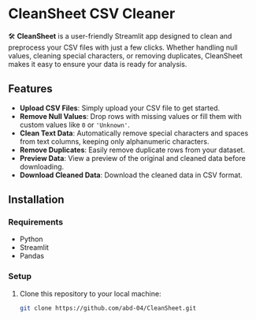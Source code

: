 

# CleanSheet CSV Cleaner

🛠️ **CleanSheet** is a user-friendly Streamlit app designed to clean and preprocess your CSV files with just a few clicks. Whether handling null values, cleaning special characters, or removing duplicates, CleanSheet makes it easy to ensure your data is ready for analysis.

## Features
- **Upload CSV Files**: Simply upload your CSV file to get started.
- **Remove Null Values**: Drop rows with missing values or fill them with custom values like `0` or `'Unknown'`.
- **Clean Text Data**: Automatically remove special characters and spaces from text columns, keeping only alphanumeric characters.
- **Remove Duplicates**: Easily remove duplicate rows from your dataset.
- **Preview Data**: View a preview of the original and cleaned data before downloading.
- **Download Cleaned Data**: Download the cleaned data in CSV format.



## Installation

### Requirements

- Python 
- Streamlit
- Pandas


### Setup

1. Clone this repository to your local machine:

   ```bash
   git clone https://github.com/abd-04/CleanSheet.git
